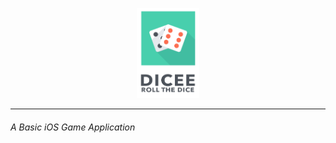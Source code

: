 <p align="center">
  <img src="https://github.com/theishantha/Dicee/blob/master/Dicee/Assets.xcassets/Icon%20on%20Readme.imageset/Icon%20on%20Readme.png" width="100px" height="144px"/>
</p>

----------


###### A Basic iOS Game Application
